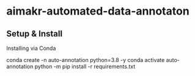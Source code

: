 # aimakr-automated-data-annotaton

## Setup & Install
Installing via Conda

conda create -n auto-annotation python=3.8 -y
conda activate auto-annotation
python -m pip install -r requirements.txt



